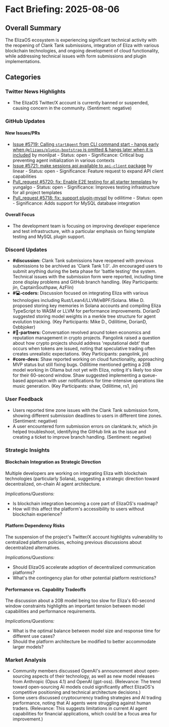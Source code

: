 # Fact Briefing: 2025-08-06

## Overall Summary
The ElizaOS ecosystem is experiencing significant technical activity with the reopening of Clank Tank submissions, integration of Eliza with various blockchain technologies, and ongoing development of cloud functionality, while addressing technical issues with form submissions and plugin implementations.

## Categories

### Twitter News Highlights
- The ElizaOS Twitter/X account is currently banned or suspended, causing concern in the community. (Sentiment: negative)

### GitHub Updates

#### New Issues/PRs
- [Issue #5719: Calling `startAgent` from CLI command start - hangs early when `@elizaos/plugin-bootstrap` is omitted & hangs later when it is included](https://github.com/elizaOS/eliza/issues/5719) by monilpat - Status: open - Significance: Critical bug preventing agent initialization in various contexts
- [Issue #5721: make sessions api available to `api-client` package](https://github.com/elizaOS/eliza/issues/5721) by linear - Status: open - Significance: Feature request to expand API client capabilities
- [Pull_request #5720: fix: Enable E2E testing for all starter templates](https://github.com/elizaOS/eliza/pull/5720) by yungalgo - Status: open - Significance: Improves testing infrastructure for all project templates
- [Pull_request #5718: fix: support plugin-mysql](https://github.com/elizaOS/eliza/pull/5718) by odilitime - Status: open - Significance: Adds support for MySQL database integration

#### Overall Focus
- The development team is focusing on improving developer experience and test infrastructure, with a particular emphasis on fixing template testing and MySQL plugin support.

### Discord Updates
- **#discussion:** Clank Tank submissions have reopened with previous submissions to be archived as 'Clank Tank 1.0'. Jin encouraged users to submit anything during the beta phase for 'battle testing' the system. Technical issues with the submission form were reported, including time zone display problems and GitHub branch handling. (Key Participants: jin, CaptainSouthpaw, AzFlin)
- **#💻-coders:** Discussion focused on integrating Eliza with various technologies including Rust/Lean4/LLVM/eBPF/Solana. Mike D. proposed storing key memories in Solana accounts and compiling Eliza TypeScript to WASM or LLVM for performance improvements. DorianD suggested storing model weights in a merkle tree structure for agent evolution tracking. (Key Participants: Mike D., Odilitime, DorianD, 0xbbjoker)
- **#🥇-partners:** Conversation revolved around token economics and reputation management in crypto projects. Pangolink raised a question about how crypto projects should address 'reputational debt' that occurs when tokens are issued, noting that speculative trading often creates unrealistic expectations. (Key Participants: pangolink, jin)
- **#core-devs:** Shaw reported working on cloud functionality, approaching MVP status but still fixing bugs. Odilitime mentioned getting a 20B model working in Ollama but not yet with Eliza, noting it's likely too slow for their 60-second window. Shaw suggested implementing a queue-based approach with user notifications for time-intensive operations like music generation. (Key Participants: shaw, Odilitime, rs1, jin)

### User Feedback
- Users reported time zone issues with the Clank Tank submission form, showing different submission deadlines to users in different time zones. (Sentiment: negative)
- A user encountered form submission errors on clanktank.tv, which jin helped troubleshoot, identifying the GitHub link as the issue and creating a ticket to improve branch handling. (Sentiment: negative)

### Strategic Insights

#### Blockchain Integration as Strategic Direction
Multiple developers are working on integrating Eliza with blockchain technologies (particularly Solana), suggesting a strategic direction toward decentralized, on-chain AI agent architecture.

*Implications/Questions:*
  - Is blockchain integration becoming a core part of ElizaOS's roadmap?
  - How will this affect the platform's accessibility to users without blockchain experience?

#### Platform Dependency Risks
The suspension of the project's Twitter/X account highlights vulnerability to centralized platform policies, echoing previous discussions about decentralized alternatives.

*Implications/Questions:*
  - Should ElizaOS accelerate adoption of decentralized communication platforms?
  - What's the contingency plan for other potential platform restrictions?

#### Performance vs. Capability Tradeoffs
The discussion about a 20B model being too slow for Eliza's 60-second window constraints highlights an important tension between model capabilities and performance requirements.

*Implications/Questions:*
  - What is the optimal balance between model size and response time for different use cases?
  - Should the platform architecture be modified to better accommodate larger models?

### Market Analysis
- Community members discussed OpenAI's announcement about open-sourcing aspects of their technology, as well as new model releases from Anthropic (Opus 4.1) and OpenAI (gpt-oss). (Relevance: The trend toward open-sourcing AI models could significantly affect ElizaOS's competitive positioning and technical architecture decisions.)
- Some users discussed cryptocurrency trading strategies and AI trading performance, noting that AI agents were struggling against human traders. (Relevance: This suggests limitations in current AI agent capabilities for financial applications, which could be a focus area for improvement.)